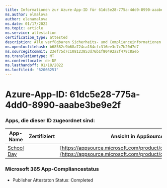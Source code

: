 ```yaml
---
title: Informationen zur Azure-App-ID für 61dc5e28-775a-4dd0-8990-aaabe3be9e2f
ms.author: elmalova
author: elenamalova
ms.date: 01/17/2022
ms.topic: article
ms.service: attestation
certification_type: attested
description: Alle verfügbaren Sicherheits- und Complianceinformationen für 61dc5e28-775a-4dd0-8990-aaabe3be9e2f.
ms.openlocfilehash: b68582c9b68a724ca184cfc316ee3c7c7b20d7d7
ms.sourcegitcommit: 23ef75d7c108123853d76b1f80492a2f479c8aeb
ms.translationtype: MT
ms.contentlocale: de-DE
ms.lasthandoff: 01/18/2022
ms.locfileid: "62066251"
---
```

# <a name="azure-app-id-61dc5e28-775a-4dd0-8990-aaabe3be9e2f"></a>Azure-App-ID: 61dc5e28-775a-4dd0-8990-aaabe3be9e2f


### <a name="apps-associated-with-this-id"></a>Apps, die dieser ID zugeordnet sind:
| **App-Name** | **Zertifiziert** | **Ansicht in AppSource** |
|--------------|---------------|-----------------------|
| [School Day](https://docs.microsoft.com/microsoft-365-app-certification/forward/WA200001430) |  | [https://appsource.microsoft.com/product/office/WA200001430](https://appsource.microsoft.com/product/office/WA200001430) |

### <a name="microsoft-365-app-compliance-status"></a>Microsoft 365 App-Compliancestatus
- Publisher Attestaton Status: Completed

